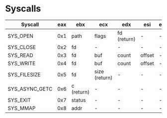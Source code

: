 # Syscalls

| Syscall | eax | ebx | ecx | edx | esi | edi |
|---------|-----|-----|-----|-----|-----|-----|
| SYS_OPEN | 0x1 | path | flags | fd (return) | - | - |
| SYS_CLOSE | 0x2 | fd | - | - | - | - | - |
| SYS_READ | 0x3 | fd | buf | count | offset | - |
| SYS_WRITE | 0x4 | fd | buf | count | offset | - |
| SYS_FILESIZE | 0x5 | fd | size (return) | - | - | - | - |
| SYS_ASYNC_GETC | 0x6 | c (return) | - | - | - | - | - |
| SYS_EXIT | 0x7 | status | - | - | - | - | - |
| SYS_MMAP | 0x8 | addr | - | - | - | - | - |
